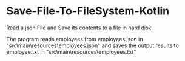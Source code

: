 # Save-File-To-FileSystem-Kotlin
Read a json File and Save its contents to a file in hard disk.

The program reads employees from employees.json in 
"src\main\resources\employees.json"
and saves the output results to employee.txt in 
"src\main\resources\employees.txt"


